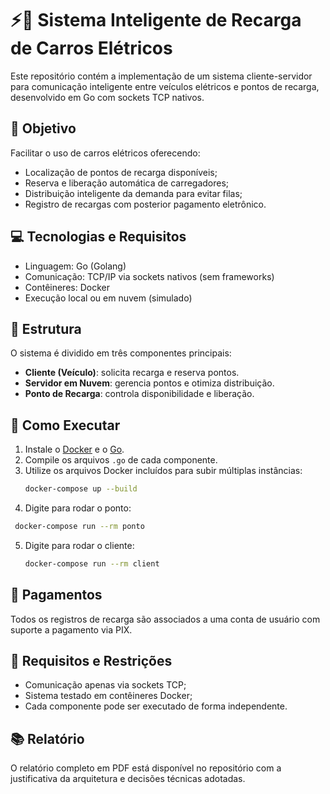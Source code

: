 # ⚡🚗 Sistema Inteligente de Recarga de Carros Elétricos

Este repositório contém a implementação de um sistema cliente-servidor para comunicação inteligente entre veículos elétricos e pontos de recarga, desenvolvido em Go com sockets TCP nativos.

## 🎯 Objetivo

Facilitar o uso de carros elétricos oferecendo:

- Localização de pontos de recarga disponíveis;
- Reserva e liberação automática de carregadores;
- Distribuição inteligente da demanda para evitar filas;
- Registro de recargas com posterior pagamento eletrônico.

## 💻 Tecnologias e Requisitos

- Linguagem: Go (Golang)
- Comunicação: TCP/IP via sockets nativos (sem frameworks)
- Contêineres: Docker
- Execução local ou em nuvem (simulado)

## 📁 Estrutura

O sistema é dividido em três componentes principais:

- **Cliente (Veículo)**: solicita recarga e reserva pontos.
- **Servidor em Nuvem**: gerencia pontos e otimiza distribuição.
- **Ponto de Recarga**: controla disponibilidade e liberação.

## 🚀 Como Executar

1. Instale o [Docker](https://www.docker.com/get-started/) e o [Go](https://go.dev/doc/install).
2. Compile os arquivos `.go` de cada componente.
3. Utilize os arquivos Docker incluídos para subir múltiplas instâncias:
   ```bash
   docker-compose up --build
4. Digite para rodar o ponto:
  ```bash
   docker-compose run --rm ponto
   ```
5. Digite para rodar o cliente:
    ```bash
   docker-compose run --rm client
    ```

## 💸 Pagamentos

Todos os registros de recarga são associados a uma conta de usuário com suporte a pagamento via PIX.

## 📄 Requisitos e Restrições

- Comunicação apenas via sockets TCP;
- Sistema testado em contêineres Docker;
- Cada componente pode ser executado de forma independente.

## 📚 Relatório

O relatório completo em PDF está disponível no repositório com a justificativa da arquitetura e decisões técnicas adotadas.

